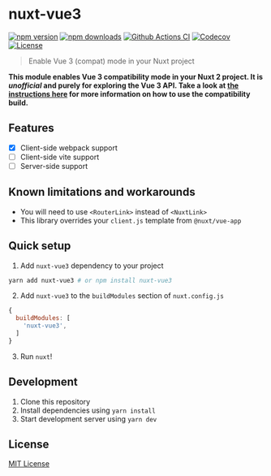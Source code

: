 # nuxt-vue3

[![npm version][npm-version-src]][npm-version-href]
[![npm downloads][npm-downloads-src]][npm-downloads-href]
[![Github Actions CI][github-actions-ci-src]][github-actions-ci-href]
[![Codecov][codecov-src]][codecov-href]
[![License][license-src]][license-href]

> Enable Vue 3 (compat) mode in your Nuxt project

**This module enables Vue 3 compatibility mode in your Nuxt 2 project. It is _unofficial_ and purely for exploring the Vue 3 API. Take a look at [the instructions here](https://github.com/vuejs/vue-next/blob/master/packages/vue-compat/README.md) for more information on how to use the compatibility build.**

## Features

- [x] Client-side webpack support
- [ ] Client-side vite support
- [ ] Server-side support

## Known limitations and workarounds

- You will need to use `<RouterLink>` instead of `<NuxtLink>`
- This library overrides your `client.js` template from `@nuxt/vue-app`

## Quick setup

1. Add `nuxt-vue3` dependency to your project

```bash
yarn add nuxt-vue3 # or npm install nuxt-vue3
```

2. Add `nuxt-vue3` to the `buildModules` section of `nuxt.config.js`

```js
{
  buildModules: [
    'nuxt-vue3',
  ]
}
```

3. Run `nuxt`!
   

## Development

1. Clone this repository
2. Install dependencies using `yarn install`
3. Start development server using `yarn dev`

## License

[MIT License](./LICENSE)

<!-- Badges -->
[npm-version-src]: https://img.shields.io/npm/v/nuxt-vue3/latest.svg
[npm-version-href]: https://npmjs.com/package/nuxt-vue3

[npm-downloads-src]: https://img.shields.io/npm/dm/nuxt-vue3.svg
[npm-downloads-href]: https://npmjs.com/package/nuxt-vue3

[github-actions-ci-src]: https://github.com/danielroe/nuxt-vue3-module/workflows/ci/badge.svg
[github-actions-ci-href]: https://github.com/danielroe/nuxt-vue3-module/actions?query=workflow%3Aci

[codecov-src]: https://img.shields.io/codecov/c/github/danielroe/nuxt-vue3-module.svg
[codecov-href]: https://codecov.io/gh/danielroe/nuxt-vue3-module

[license-src]: https://img.shields.io/npm/l/nuxt-vue3.svg
[license-href]: https://npmjs.com/package/nuxt-vue3
